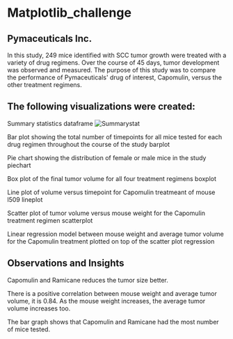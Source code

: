 # Matplotlib_challenge
## Pymaceuticals Inc.

In this study, 249 mice identified with SCC tumor growth were treated with a variety of drug regimens. Over the course of 45 days, tumor development was observed and measured. The purpose of this study was to compare the performance of Pymaceuticals' drug of interest, Capomulin, versus the other treatment regimens.

## The following visualizations were created:

Summary statistics dataframe
![Summarystat](Summary_stat.png)


Bar plot showing the total number of timepoints for all mice tested for each drug regimen throughout the course of the study
barplot

Pie chart showing the distribution of female or male mice in the study
piechart

Box plot of the final tumor volume for all four treatment regimens
boxplot

Line plot of volume versus timepoint for Capomulin treatmeant of mouse l509
lineplot

Scatter plot of tumor volume versus mouse weight for the Capomulin treatment regimen
scatterplot

Linear regression model between mouse weight and average tumor volume for the Capomulin treatment plotted on top of the scatter plot
regression

## Observations and Insights

Capomulin and Ramicane reduces the tumor size better.

There is a positive correlation between mouse weight and average tumor volume, it is 0.84. As the mouse weight increases, the average tumor volume increases too.

The bar graph shows that Capomulin and Ramicane had the most number of mice tested.

